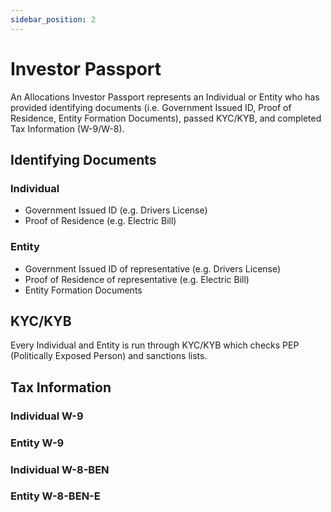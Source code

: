 ```yaml
---
sidebar_position: 2
---
```


# Investor Passport

An Allocations Investor Passport represents an Individual or Entity who has provided identifying documents (i.e. Government Issued ID, Proof of Residence, Entity Formation Documents), passed KYC/KYB, and completed Tax Information (W-9/W-8).

## Identifying Documents

### Individual

- Government Issued ID (e.g. Drivers License)
- Proof of Residence (e.g. Electric Bill)

### Entity

- Government Issued ID of representative (e.g. Drivers License)
- Proof of Residence of representative (e.g. Electric Bill)
- Entity Formation Documents

## KYC/KYB

Every Individual and Entity is run through KYC/KYB which checks PEP (Politically Exposed Person) and sanctions lists.

## Tax Information

### Individual W-9

### Entity W-9

### Individual W-8-BEN

### Entity W-8-BEN-E
